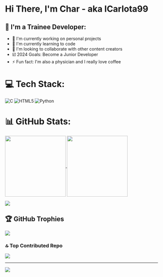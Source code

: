 # Hi There, I'm Char - aka ICarlota99

## 💫 I'm a Trainee Developer:
- 🔭 I'm currently working on personal projects
- 🌱 I'm currently learning to code
- 👯 I'm looking to collaborate with other content creators
- ☑️ 2024 Goals: Become a Junior Developer
- ⚡️ Fun fact: I'm also a physician and I really love coffee


# 💻 Tech Stack:
![C](https://img.shields.io/badge/c-%2300599C.svg?style=for-the-badge&logo=c&logoColor=white) ![HTML5](https://img.shields.io/badge/html5-%23E34F26.svg?style=for-the-badge&logo=html5&logoColor=white) ![Python](https://img.shields.io/badge/python-3670A0?style=for-the-badge&logo=python&logoColor=ffdd54)

# 📊 GitHub Stats:
<a href="https://github.com/ICarlota99/github-readme-stats">
  <img height=200 align="center" src="https://github-readme-stats-dusky-rho.vercel.app/api?username=ICarlota99&theme=react&hide_border=false&include_all_commits=false&count_private=false" />
</a>
<a href="https://github.com/ICarlota99/convoychat">
  <img height=200 align="center" src="https://github-readme-stats-dusky-rho.vercel.app/api/top-langs/?username=ICarlota99&layout=pie&show_icons=true&theme=react" />
</a>

![](https://github-readme-streak-stats.herokuapp.com/?user=ICarlota99&theme=react&hide_border=false)<br/>

## 🏆 GitHub Trophies
![](https://github-profile-trophy.vercel.app/?username=ICarlota99&theme=react&no-frame=false&no-bg=false&margin-w=4)

### 🔝 Top Contributed Repo
![](https://github-contributor-stats.vercel.app/api?username=ICarlota99&limit=5&theme=react&combine_all_yearly_contributions=true)

---
[![](https://visitcount.itsvg.in/api?id=ICarlota99&label=Profile%20Views&color=0&icon=3&pretty=true)](https://visitcount.itsvg.in)

